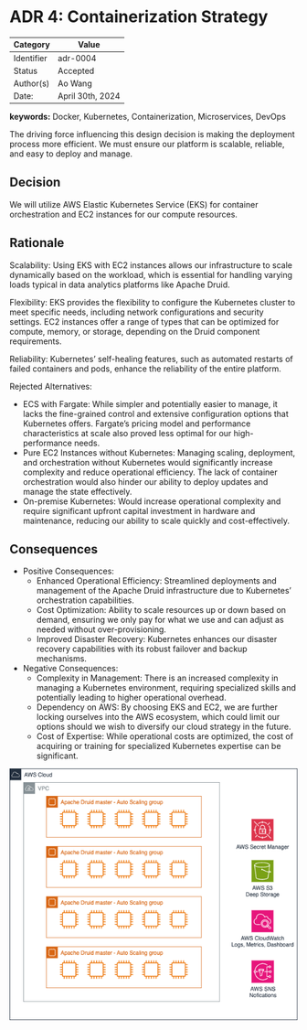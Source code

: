 # ADR 4: Containerization Strategy

| Category   | Value            |
| ---------- | ---------------- |
| Identifier | adr-0004         |
| Status     | Accepted         |
| Author(s)  | Ao Wang          |
| Date:      | April 30th, 2024 |

**keywords:** Docker, Kubernetes, Containerization, Microservices, DevOps

The driving force influencing this design decision is making the deployment process more efficient. We must ensure our platform is scalable, reliable, and easy to deploy and manage.

## Decision

We will utilize AWS Elastic Kubernetes Service (EKS) for container orchestration and EC2 instances for our compute resources.

## Rationale

Scalability: Using EKS with EC2 instances allows our infrastructure to scale dynamically based on the workload, which is essential for handling varying loads typical in data analytics platforms like Apache Druid.

Flexibility: EKS provides the flexibility to configure the Kubernetes cluster to meet specific needs, including network configurations and security settings. EC2 instances offer a range of types that can be optimized for compute, memory, or storage, depending on the Druid component requirements.

Reliability: Kubernetes’ self-healing features, such as automated restarts of failed containers and pods, enhance the reliability of the entire platform.

Rejected Alternatives:

- ECS with Fargate: While simpler and potentially easier to manage, it lacks the fine-grained control and extensive configuration options that Kubernetes offers. Fargate’s pricing model and performance characteristics at scale also proved less optimal for our high-performance needs.
- Pure EC2 Instances without Kubernetes: Managing scaling, deployment, and orchestration without Kubernetes would significantly increase complexity and reduce operational efficiency. The lack of container orchestration would also hinder our ability to deploy updates and manage the state effectively.
- On-premise Kubernetes: Would increase operational complexity and require significant upfront capital investment in hardware and maintenance, reducing our ability to scale quickly and cost-effectively.

## Consequences

- Positive Consequences:
  - Enhanced Operational Efficiency: Streamlined deployments and management of the Apache Druid infrastructure due to Kubernetes’ orchestration capabilities.
  - Cost Optimization: Ability to scale resources up or down based on demand, ensuring we only pay for what we use and can adjust as needed without over-provisioning.
  - Improved Disaster Recovery: Kubernetes enhances our disaster recovery capabilities with its robust failover and backup mechanisms.
- Negative Consequences:
  - Complexity in Management: There is an increased complexity in managing a Kubernetes environment, requiring specialized skills and potentially leading to higher operational overhead.
  - Dependency on AWS: By choosing EKS and EC2, we are further locking ourselves into the AWS ecosystem, which could limit our options should we wish to diversify our cloud strategy in the future.
  - Cost of Expertise: While operational costs are optimized, the cost of acquiring or training for specialized Kubernetes expertise can be significant.

![alt text](../img/ADR4.drawio.png)
